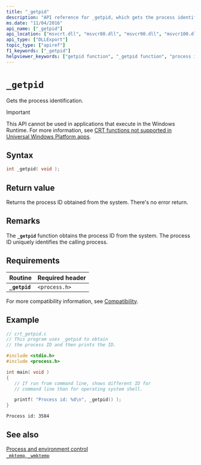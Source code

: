 ```yaml
---
title: "_getpid"
description: "API reference for _getpid, which gets the process identification."
ms.date: "11/04/2016"
api_name: ["_getpid"]
api_location: ["msvcrt.dll", "msvcr80.dll", "msvcr90.dll", "msvcr100.dll", "msvcr100_clr0400.dll", "msvcr110.dll", "msvcr110_clr0400.dll", "msvcr120.dll", "msvcr120_clr0400.dll", "ucrtbase.dll", "api-ms-win-crt-runtime-l1-1-0.dll"]
api_type: ["DLLExport"]
topic_type: ["apiref"]
f1_keywords: ["_getpid"]
helpviewer_keywords: ["getpid function", "_getpid function", "process identification numbers"]
---
```

# `_getpid`

Gets the process identification.

> [!IMPORTANT]
> This API cannot be used in applications that execute in the Windows Runtime. For more information, see [CRT functions not supported in Universal Windows Platform apps](../../cppcx/crt-functions-not-supported-in-universal-windows-platform-apps.md).

## Syntax

```C
int _getpid( void );
```

## Return value

Returns the process ID obtained from the system. There's no error return.

## Remarks

The **`_getpid`** function obtains the process ID from the system. The process ID uniquely identifies the calling process.

## Requirements

| Routine | Required header |
|---|---|
| **`_getpid`** | `<process.h>` |

For more compatibility information, see [Compatibility](../compatibility.md).

## Example

```C
// crt_getpid.c
// This program uses _getpid to obtain
// the process ID and then prints the ID.

#include <stdio.h>
#include <process.h>

int main( void )
{
   // If run from command line, shows different ID for
   // command line than for operating system shell.

   printf( "Process id: %d\n", _getpid() );
}
```

```Output
Process id: 3584
```

## See also

[Process and environment control](../process-and-environment-control.md)\
[`_mktemp`, `_wmktemp`](mktemp-wmktemp.md)
